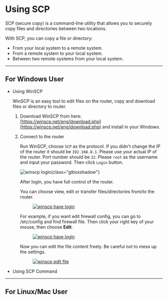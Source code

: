# Using SCP

SCP (secure copy) is a command-line utility that allows you to securely copy files and directories between two locations.

With SCP, you can copy a file or directory:

* From your local system to a remote system.
* From a remote system to your local system.
* Between two remote systems from your local system.

---

## For Windows User

* Using WinSCP

    WinSCP is an easy tool to edit files on the router, copy and download files or directory to router.

    1. Download WinSCP from here: [https://winscp.net/eng/download.php](https://winscp.net/eng/download.php) and install in your Windows.

    2. Connect to the router

        Run WinSCP, choose `SCP` as the protocol. If you didn't change the IP of the router it should be `192.168.8.1`. Please use your actual IP of the router. Port number should be `22`. Please `root` as the username and input your password. Then click `Login` button.

        ![winscp login](https://static.gl-inet.com/docs/en/2.x/app/src/ssh/winscp1.jpg){class="glboxshadow"}

        After login, you have full control of the router.

        You can choose view, edit or transfer files/directories from/to the router.

        <div class="gl-lightbox" itemscope itemtype="http://schema.org/ImageGallery">
            <figure itemprop="associatedMedia" itemscope itemtype="http://schema.org/ImageObject">
                <a href="https://static.gl-inet.com/docs/en/2.x/app/src/ssh/winscp2.jpg" itemprop="contentUrl" data-size="1198x751">
                <img src="https://static.gl-inet.com/docs/en/2.x/app/src/ssh/winscp2.jpg" itemprop="thumbnail" alt="winscp have login" loading="lazy" />
                </a>
            </figure>
        </div>

        For example, if you want edit firewall config, you can go to /etc/config and find firewall file. Then click your right key of your mouse, then choose **Edit**.

        <div class="gl-lightbox" itemscope itemtype="http://schema.org/ImageGallery">
            <figure itemprop="associatedMedia" itemscope itemtype="http://schema.org/ImageObject">
                <a href="https://static.gl-inet.com/docs/en/2.x/app/src/ssh/winscp3.jpg" itemprop="contentUrl" data-size="800x504">
                <img src="https://static.gl-inet.com/docs/en/2.x/app/src/ssh/winscp3.jpg" itemprop="thumbnail" alt="winscp have login" loading="lazy" />
                </a>
            </figure>
        </div>

        Now you can edit the file content freely. Be careful not to mess up the settings.

        <div class="gl-lightbox" itemscope itemtype="http://schema.org/ImageGallery">
            <figure itemprop="associatedMedia" itemscope itemtype="http://schema.org/ImageObject">
                <a href="https://static.gl-inet.com/docs/en/2.x/app/src/ssh/winscp4.jpg" itemprop="contentUrl" data-size="1198x751">
                <img src="https://static.gl-inet.com/docs/en/2.x/app/src/ssh/winscp4.jpg" itemprop="thumbnail" alt="winscp edit file" loading="lazy" />
                </a>
            </figure>
        </div>

* Using SCP Command

---

## For Linux/Mac User
